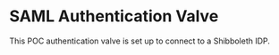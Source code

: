 # SAML Authentication Valve #
This POC authentication valve is set up to connect to a Shibboleth IDP.
